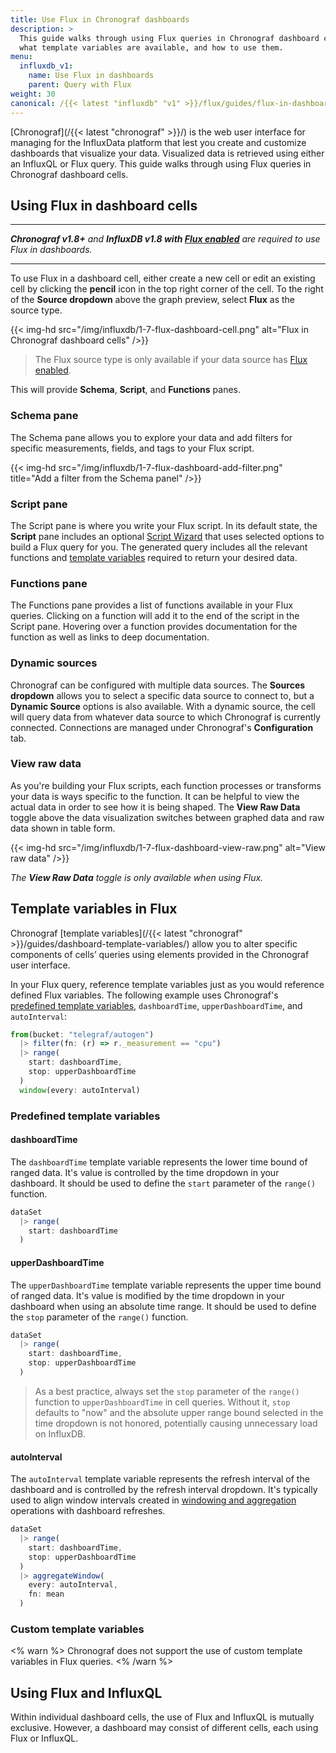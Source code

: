 ```yaml
---
title: Use Flux in Chronograf dashboards
description: >
  This guide walks through using Flux queries in Chronograf dashboard cells,
  what template variables are available, and how to use them.
menu:
  influxdb_v1:
    name: Use Flux in dashboards
    parent: Query with Flux
weight: 30
canonical: /{{< latest "influxdb" "v1" >}}/flux/guides/flux-in-dashboards/
---
```


[Chronograf](/{{< latest "chronograf" >}}/) is the web user interface for managing for the
InfluxData platform that lest you create and customize dashboards that visualize your data.
Visualized data is retrieved using either an InfluxQL or Flux query.
This guide walks through using Flux queries in Chronograf dashboard cells.

## Using Flux in dashboard cells

---

_**Chronograf v1.8+** and **InfluxDB v1.8 with [Flux enabled](/influxdb/v1/flux/installation)**
are required to use Flux in dashboards._

---

To use Flux in a dashboard cell, either create a new cell or edit an existing cell
by clicking the **pencil** icon in the top right corner of the cell.
To the right of the **Source dropdown** above the graph preview, select **Flux** as the source type.

{{< img-hd src="/img/influxdb/1-7-flux-dashboard-cell.png" alt="Flux in Chronograf dashboard cells" />}}

> The Flux source type is only available if your data source has
> [Flux enabled](/influxdb/v1/flux/installation).

This will provide **Schema**, **Script**, and **Functions** panes.

### Schema pane
The Schema pane allows you to explore your data and add filters for specific
measurements, fields, and tags to your Flux script.

{{< img-hd src="/img/influxdb/1-7-flux-dashboard-add-filter.png" title="Add a filter from the Schema panel" />}}

### Script pane
The Script pane is where you write your Flux script.
In its default state, the **Script** pane includes an optional [Script Wizard](/chronograf/v1/guides/querying-data/#explore-data-with-flux)
that uses selected options to build a Flux query for you.
The generated query includes all the relevant functions and [template variables](#template-variables-in-flux)
required to return your desired data.

### Functions pane
The Functions pane provides a list of functions available in your Flux queries.
Clicking on a function will add it to the end of the script in the Script pane.
Hovering over a function provides documentation for the function as well as links
to deep documentation.

### Dynamic sources
Chronograf can be configured with multiple data sources.
The **Sources dropdown** allows you to select a specific data source to connect to,
but a **Dynamic Source** options is also available.
With a dynamic source, the cell will query data from whatever data source to which
Chronograf is currently connected.
Connections are managed under Chronograf's **Configuration** tab.

### View raw data
As you're building your Flux scripts, each function processes or transforms your
data is ways specific to the function.
It can be helpful to view the actual data in order to see how it is being shaped.
The **View Raw Data** toggle above the data visualization switches between graphed
data and raw data shown in table form.

{{< img-hd src="/img/influxdb/1-7-flux-dashboard-view-raw.png" alt="View raw data" />}}

_The **View Raw Data** toggle is only available when using Flux._

## Template variables in Flux
Chronograf [template variables](/{{< latest "chronograf" >}}/guides/dashboard-template-variables/)
allow you to alter specific components of cells’ queries using elements provided in the
Chronograf user interface.

In your Flux query, reference template variables just as you would reference defined Flux variables.
The following example uses Chronograf's [predefined template variables](#predefined-template-variables),
`dashboardTime`, `upperDashboardTime`, and `autoInterval`:

```js
from(bucket: "telegraf/autogen")
  |> filter(fn: (r) => r._measurement == "cpu")
  |> range(
    start: dashboardTime,
    stop: upperDashboardTime
  )
  window(every: autoInterval)
```

### Predefined template variables

#### dashboardTime
The `dashboardTime` template variable represents the lower time bound of ranged data.
It's value is controlled by the time dropdown in your dashboard.
It should be used to define the `start` parameter of the `range()` function.

```js
dataSet
  |> range(
    start: dashboardTime
  )
```

#### upperDashboardTime
The `upperDashboardTime` template variable represents the upper time bound of ranged data.
It's value is modified by the time dropdown in your dashboard when using an absolute time range.
It should be used to define the `stop` parameter of the `range()` function.

```js
dataSet
  |> range(
    start: dashboardTime,
    stop: upperDashboardTime
  )
```
> As a best practice, always set the `stop` parameter of the `range()` function to `upperDashboardTime` in cell queries.
> Without it, `stop` defaults to "now" and the absolute upper range bound selected in the time dropdown is not honored,
> potentially causing unnecessary load on InfluxDB.

#### autoInterval
The `autoInterval` template variable represents the refresh interval of the dashboard
and is controlled by the refresh interval dropdown.
It's typically used to align window intervals created in
[windowing and aggregation](/influxdb/v1/flux/guides/window-aggregate) operations with dashboard refreshes.

```js
dataSet
  |> range(
    start: dashboardTime,
    stop: upperDashboardTime
  )
  |> aggregateWindow(
    every: autoInterval,
    fn: mean
  )
```

### Custom template variables
<% warn %>
Chronograf does not support the use of custom template variables in Flux queries.
<% /warn %>

## Using Flux and InfluxQL
Within individual dashboard cells, the use of Flux and InfluxQL is mutually exclusive.
However, a dashboard may consist of different cells, each using Flux or InfluxQL.
